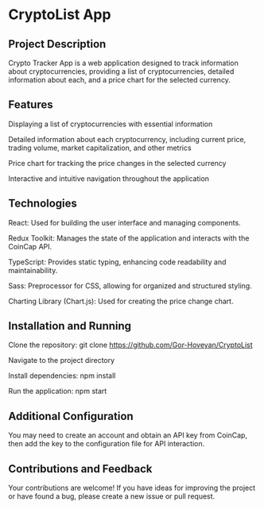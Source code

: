 <h1>CryptoList App</h1>


<h2>Project Description</h2>

Crypto Tracker App is a web application designed to track information about cryptocurrencies, providing a list of cryptocurrencies, detailed information about each, and a price chart for the selected currency.


<h2>Features</h2>


Displaying a list of cryptocurrencies with essential information

Detailed information about each cryptocurrency, including current price, trading volume, market capitalization, and other metrics

Price chart for tracking the price changes in the selected currency

Interactive and intuitive navigation throughout the application


<h2>Technologies</h2>


React: Used for building the user interface and managing components.

Redux Toolkit: Manages the state of the application and interacts with the CoinCap API.

TypeScript: Provides static typing, enhancing code readability and maintainability.

Sass: Preprocessor for CSS, allowing for organized and structured styling.

Charting Library (Chart.js): Used for creating the price change chart.


<h2>Installation and Running</h2>


Clone the repository: git clone https://github.com/Gor-Hoveyan/CryptoList

Navigate to the project directory

Install dependencies: npm install

Run the application: npm start


<h2>Additional Configuration</h2>


You may need to create an account and obtain an API key from CoinCap, then add the key to the configuration file for API interaction.


<h2>Contributions and Feedback</h2>


Your contributions are welcome! If you have ideas for improving the project or have found a bug, please create a new issue or pull request.

